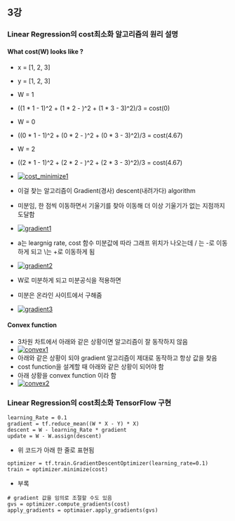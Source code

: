 ## 3강 

### Linear Regression의 cost최소화 알고리즘의 원리 설명

#### What cost(W) looks like ?

- x = [1, 2, 3]
- y = [1, 2, 3]

- W = 1
 - ((1 * 1 - 1)^2 + (1 * 2 - )^2 + (1 * 3 - 3)^2)/3 = cost(0)
- W = 0
 - ((0 * 1 - 1)^2 + (0 * 2 - )^2 + (0 * 3 - 3)^2)/3 = cost(4.67)
- W = 2
 - ((2 * 1 - 1)^2 + (2 * 2 - )^2 + (2 * 3 - 3)^2)/3 = cost(4.67)


- [![cost_minimize1](https://github.com/leeplay/study/blob/master/machine-learning/image/cost_minimize1.png)]()

- 이걸 찾는 알고리즘이 Gradient(경사) descent(내려가다) algorithm
- 미분임, 한 점씩 이동하면서 기울기를 찾아 이동해 더 이상 기울기가 없는 지점까지 도달함
- [![gradient1](https://github.com/leeplay/study/blob/master/machine-learning/image/gradient1.png)]()
- a는 leargnig rate, cost 함수 미분값에 따라 그래프 위치가 나오는데 / 는 -로 이동하게 되고 \는 +로 이동하게 됨
- [![gradient2](https://github.com/leeplay/study/blob/master/machine-learning/image/gradient2.png)]()
- W로 미분하게 되고 미분공식을 적용하면 
 - 미분은 온라인 사이트에서 구해줌
- [![gradient3](https://github.com/leeplay/study/blob/master/machine-learning/image/gradient3.png)]()

#### Convex function

- 3차원 차트에서 아래와 같은 상황이면 알고리즘이 잘 동작하지 않음
- [![convex1](https://github.com/leeplay/study/blob/master/machine-learning/image/convex1.png)]()
- 아래와 같은 상황이 되야 gradient 알고리즘이 제대로 동작하고 항상 값을 찾음
- cost function을 설계할 때 아래와 같은 상황이 되어야 함
- 아래 상황을 convex function 이라 함
- [![convex2](https://github.com/leeplay/study/blob/master/machine-learning/image/convex2.png)]()

### Linear Regression의 cost최소화 TensorFlow 구현

```
learning_Rate = 0.1
gradient = tf.reduce_mean((W * X - Y) * X)
descent = W - learning_Rate * gradient
update = W - W.assign(descent)
```

- 위 코드가 아래 한 줄로 표현됨

```
optimizer = tf.train.GradientDescentOptimizer(learning_rate=0.1)
train = optimizer.minimize(cost)
```

- 부록

```
# gradient 값을 임의로 조절할 수도 있음
gvs = optimizer.compute_gradients(cost)
apply_gradients = optimaier.apply_gradients(gvs)
```
